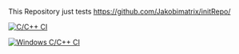 This Repository just tests 
https://github.com/Jakobimatrix/initRepo/

[![C/C++ CI](https://github.com/Jakobimatrix/initRepoTest/actions/workflows/ubuntu_build_test.yml/badge.svg)](https://github.com/Jakobimatrix/initRepoTest/actions/workflows/ubuntu_build_test.yml)

[![Windows C/C++ CI](https://github.com/Jakobimatrix/initRepoTest/actions/workflows/windows_build_test.yml/badge.svg)](https://github.com/Jakobimatrix/initRepoTest/actions/workflows/windows_build_test.yml)